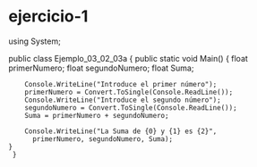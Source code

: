 # ejercicio-1
using System;
 
public class Ejemplo_03_02_03a
{
    public static void Main()
    {
        float primerNumero;
        float segundoNumero;
        float Suma;
 
        Console.WriteLine("Introduce el primer número");
        primerNumero = Convert.ToSingle(Console.ReadLine());
        Console.WriteLine("Introduce el segundo número");
        segundoNumero = Convert.ToSingle(Console.ReadLine());
        Suma = primerNumero + segundoNumero;
 
        Console.WriteLine("La Suma de {0} y {1} es {2}", 
          primerNumero, segundoNumero, Suma);
    }
	 }



